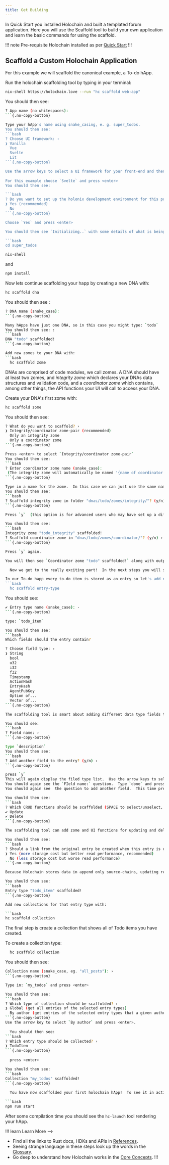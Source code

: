 ```yaml
---
title: Get Building
---
```


In Quick Start you installed Holochain and built a templated forum application. Here you will use the Scaffold tool to build your own application and learn the basic commands for using the scaffold.

!!! note Pre-requisite
Holochain installed as per [Quick Start](../quick-start/index)
!!! 

## Scaffold a Custom Holochain Application

For this example we will scaffold the canonical example, a To-do hApp.

Run the holochain scaffolding tool by typing in your terminal:
```bash
nix-shell https://holochain.love --run "hc scaffold web-app"
```
You should then see: 
```bash
? App name (no whitespaces): 
```{.no-copy-button}

Type your hApp's name using snake_casing, e. g. super_todos.
You should then see: 
```bash
? Choose UI framework: ›
❯ Vanilla
  Vue
  Svelte
  Lit
```{.no-copy-button}

Use the arrow keys to select a UI framework for your front-end and then press <enter> (or just choose `Vanilla` for plain JavaScript with no UI framework).  
  
For this example choose `Svelte` and press <enter>
You should then see: 

```bash
? Do you want to set up the holonix development environment for this project? ›
❯ Yes (recommended)
  No
```{.no-copy-button}

Choose `Yes` and press <enter>

You should then see `Initializing..` with some details of what is being added, followed by instructions of next steps for setting up the development environment for your hApp and continuing to scaffold more of its elements.  Follow those instructions by typing each of these commands:

```bash
cd super_todos
```
```bash
nix-shell
```
and
```bash
npm install
```

  Now lets continue scaffolding your happ by creating a new DNA with:
```bash
hc scaffold dna
```
You should then see :
```bash
? DNA name (snake_case): 
```{.no-copy-button}

Many hApps have just one DNA, so in this case you might type: `todo`
You should then see: :
```bash
DNA "todo" scaffolded!
```{.no-copy-button}

Add new zomes to your DNA with:
```bash
  hc scaffold zome
```
DNAs are comprised of code modules, we call zomes.  A DNA should have at least two zomes, and *integrity zome* which declares your DNAs data structures and validation code, and a *coordinator zome* which contains, among other things, the API functions your UI will call to access your DNA. 

Create your DNA's first zome with:

```bash
hc scaffold zome
```
You should then see: 
```bash
? What do you want to scaffold? ›
❯ Integrity/coordinator zome-pair (recommended)
  Only an integrity zome
  Only a coordinator zome
```{.no-copy-button}

Press <enter> to select `Integrity/coordinator zome-pair`
You should then see: 
```bash
? Enter coordinator zome name (snake_case):
 (The integrity zome will automatically be named '{name of coordinator zome}_integrity')
```{.no-copy-button}

Type in a name for the zome.  In this case we can just use the same name as the DNA `todo`
You should then see: 
```bash
? Scaffold integrity zome in folder "dnas/todo/zomes/integrity/"? (y/n) ›
```{.no-copy-button}

Press `y`  (this option is for advanced users who may have set up a different folder structure)

You should then see: 
```bash
Integrity zome "todo_integrity" scaffolded!
? Scaffold coordinator zome in "dnas/todo/zomes/coordinator/"? (y/n) ›
```{.no-copy-button}

Press `y` again.

You will then see `Coordinator zome "todo" scaffolded!` along with output from the intial downloading and setting up of the Holochain rust hdk.  Followed by instructions for adding your first entry type.

  Now we get to the really exciting part!  In the next steps you will specify your data model, and the Scaffolding tool will automatically add both zome and UI code to your hApp.

In our To-do happ every to-do item is stored as an entry so let's add new entry definitions with:
```bash
  hc scaffold entry-type
```

You should see: 
```bash
✔ Entry type name (snake_case): ·
```{.no-copy-button}

type: `todo_item`

You should then see: 
```bash
Which fields should the entry contain?

? Choose field type: ›
❯ String
  bool
  u32
  i32
  f32
  Timestamp
  ActionHash
  EntryHash
  AgentPubKey
  Option of...
  Vector of...
```{.no-copy-button}

The scaffolding tool is smart about adding different data type fields to your entry.  For our example we will just have two, a text field describing the todo item, and a boolean to check-off when it is done.  So, press <enter> to select `String`.

You should see: 
```bash
? Field name: › 
```{.no-copy-button}

type `description`
You should then see: 
```bash
? Add another field to the entry? (y/n) ›
```{.no-copy-button}

press `y`
This will again display the filed type list.  Use the arrow keys to select `bool` and press <enter>
You should again see the `FIeld name:` question.  Type `done` and press <enter>.
You should again see  the question to add another field.  This time press `n`

You should then see: 
```bash
? Which CRUD functions should be scaffolded (SPACE to select/unselect, ENTER to continue)? ›
✔ Update
✔ Delete
```{.no-copy-button}

The scaffolding tool can add zome and UI functions for updating and deleting entries.  In the case of our todo app we want to be able to do both, which is the default, so just press <enter>

You should then see: 
```bash
? Should a link from the original entry be created when this entry is updated? ›
❯ Yes (more storage cost but better read performance, recommended)
  No (less storage cost but worse read performance)
```{.no-copy-button}

Because Holochain stores data in append only source-chains, updating requires choosing a strategy of how to find updated data.   The scaffolding tool allows you to choose between two strategies, one where updates are only linked to the previous version, and one where there is also a link added to the original entry for each update.  For this use case either strategy would work fine, so press <enter> to choose the default. 

You should then see: 
```bash
Entry type "todo_item" scaffolded!
```{.no-copy-button}

Add new collections for that entry type with:

```bash
hc scaffold collection
```
  
The final step is create a collection that shows all of Todo items you have created.

To create a collection type:
```bash
  hc scaffold collection
```
You should then see: 
```bash
Collection name (snake_case, eg. "all_posts"): › 
```{.no-copy-button}

Type in: `my_todos` and press <enter>

You should then see: 
```bash
? Which type of collection should be scaffolded? ›
❯ Global (get all entries of the selected entry types)
  By author (get entries of the selected entry types that a given author has created)
```{.no-copy-button}
Use the arrow key to select `By author` and press <enter>.
  
  You should then see: 
```bash
? Which entry type should be collected? ›
❯ TodoItem
```{.no-copy-button}
  
  press <enter>

You should then see: 
```bash
Collection "my_todos" scaffolded!
```{.no-copy-button}
  
  You have now scaffolded your first holochain hApp!  To see it in action type:

```bash
npm run start
```

After some compilation time you should see the `hc-launch` tool rendering your hApp.

!!! learn Learn More ——>

- Find all the links to Rust docs, HDKs and APIs in [References](../references/).
- Seeing strange language in these steps look up the words in the [Glossary](../references/glossary.md).
- Go deep to understand how Holochain works in the [Core Concepts](../concepts/).
!!!